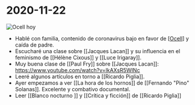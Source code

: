 # 2020-11-22
![Ocell hoy](https://i.imgur.com/0ycEdij.jpg)

- Hablé con familia, contenido de coronavirus bajo en favor de [[Ocell]] y caída de padre.
- Escucharé una clase sobre [[Jacques Lacan]] y su influencia en el feminismo de [[Hélène Cixous]] y [[Luce Irigaray]].
- Muy buena clase de [[Paul Fry]] sobre [[Jacques Lacan]]: https://www.youtube.com/watch?v=lkAXsR5WINc
- Leeré algunos artículos en torno a [[Ricardo Piglia]].
- Ayer empezamos a ver [[La hora de los hornos]] de [[Fernando "Pino" Solanas]]. Excelente y combativo documental.
- Leer [[Blanco nocturno ]] y [[Crítica y ficción]] de [[Ricardo Piglia]]


[//begin]: # "Autogenerated link references for markdown compatibility"
[ocell]: ocell "Ocell"
[jacques-lacan]: jacques-lacan "Jacques Lacan"
[hélène-cixous]: hélène-cixous "Hélène Cixous"
[luce-irigaray]: luce-irigaray "Luce Irigaray"
[ricardo-piglia]: ricardo-piglia "Ricardo Piglia"
[//end]: # "Autogenerated link references"